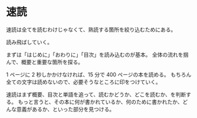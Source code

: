 # 速読

速読は全てを読むわけじゃなくて、熟読する箇所を絞り込むためにある。

読み飛ばしていく。

まずは「はじめに」「おわりに」「目次」を読み込むのが基本。
全体の流れを掴んで、概要と重要な箇所を探る。

1 ページに 2 秒しかかけなければ、15 分で 400 ページの本を読める。
もちろん全ての文字は読めないので、必要そうなところに印をつけていく。

速読はまず概要、目次と単語を追って、読むかどうか、どこを読むか、を判断する。
もっと言うと、その本に何が書かれているか、何のために書かれたか、どんな意義があるか、といった部分を見つける。
